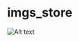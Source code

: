 # imgs_store

![Alt text](https://user-images.githubusercontent.com/16021451/46420067-885d3400-c72f-11e8-9ece-d723250be9f3.jpg "Optional Title")
